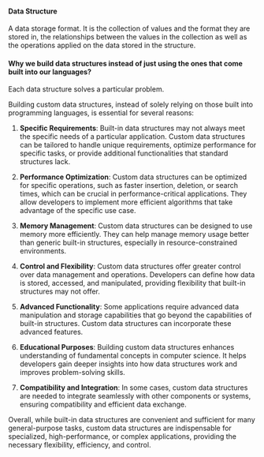 #### Data Structure
A data storage format. It is the collection of values and the format they are stored in, the relationships between the values in the collection as well as the operations applied on the data stored in the structure.

#### Why we build data structures instead of just using the ones that come built into our languages?

Each data structure solves a particular problem.

Building custom data structures, instead of solely relying on those built into programming languages, is essential for several reasons:

1. **Specific Requirements**: Built-in data structures may not always meet the specific needs of a particular application. Custom data structures can be tailored to handle unique requirements, optimize performance for specific tasks, or provide additional functionalities that standard structures lack.

2. **Performance Optimization**: Custom data structures can be optimized for specific operations, such as faster insertion, deletion, or search times, which can be crucial in performance-critical applications. They allow developers to implement more efficient algorithms that take advantage of the specific use case.

3. **Memory Management**: Custom data structures can be designed to use memory more efficiently. They can help manage memory usage better than generic built-in structures, especially in resource-constrained environments.

4. **Control and Flexibility**: Custom data structures offer greater control over data management and operations. Developers can define how data is stored, accessed, and manipulated, providing flexibility that built-in structures may not offer.

5. **Advanced Functionality**: Some applications require advanced data manipulation and storage capabilities that go beyond the capabilities of built-in structures. Custom data structures can incorporate these advanced features.

6. **Educational Purposes**: Building custom data structures enhances understanding of fundamental concepts in computer science. It helps developers gain deeper insights into how data structures work and improves problem-solving skills.

7. **Compatibility and Integration**: In some cases, custom data structures are needed to integrate seamlessly with other components or systems, ensuring compatibility and efficient data exchange.

Overall, while built-in data structures are convenient and sufficient for many general-purpose tasks, custom data structures are indispensable for specialized, high-performance, or complex applications, providing the necessary flexibility, efficiency, and control.